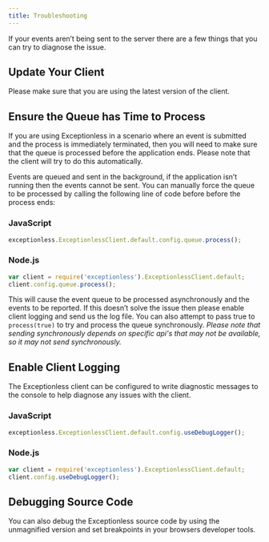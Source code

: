 ```yaml
---
title: Troubleshooting
---
```


If your events aren’t being sent to the server there are a few things that you can try to diagnose the issue.

## Update Your Client
Please make sure that you are using the latest version of the client.

## Ensure the Queue has Time to Process
If you are using Exceptionless in a scenario where an event is submitted and the process is immediately terminated, then you will need to make sure that the queue is processed before the application ends. Please note that the client will try to do this automatically.

Events are queued and sent in the background, if the application isn’t running then the events cannot be sent. You can manually force the queue to be processed by calling the following line of code before before the process ends:

### JavaScript
```javascript
exceptionless.ExceptionlessClient.default.config.queue.process();
```

### Node.js
```javascript
var client = require('exceptionless').ExceptionlessClient.default;
client.config.queue.process();
```

This will cause the event queue to be processed asynchronously and the events to be reported. If this doesn’t solve the issue then please enable client logging and send us the log file. You can also attempt to pass true to `process(true)` to try and process the queue synchronously. _Please note that sending synchronously depends on specific api's that may not be available, so it may not send synchronously._

## Enable Client Logging
The Exceptionless client can be configured to write diagnostic messages to the console to help diagnose any issues with the client.

### JavaScript
```javascript
exceptionless.ExceptionlessClient.default.config.useDebugLogger();
```

### Node.js
```javascript
var client = require('exceptionless').ExceptionlessClient.default;
client.config.useDebugLogger();
```

## Debugging Source Code
You can also debug the Exceptionless source code by using the unmagnified version and set breakpoints in your browsers developer tools.